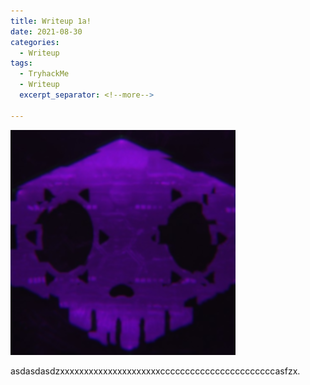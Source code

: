 ```yaml
---
title: Writeup 1a!
date: 2021-08-30
categories:
  - Writeup
tags:
  - TryhackMe
  - Writeup
  excerpt_separator: <!--more-->

---
```

<p><img src="/assets/images/sombra.png" alt="" /></p>

<p>asdasdasdzxxxxxxxxxxxxxxxxxxxxxcccccccccccccccccccccccasfzx.</p>
<!--more-->
